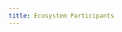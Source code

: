 ```yaml
---
title: Ecosystem Participants
---
```


<ExternalRedirect href="https://docs.uniswap.org/protocol/V2/concepts/protocol-overview/ecosystem-participants" />
